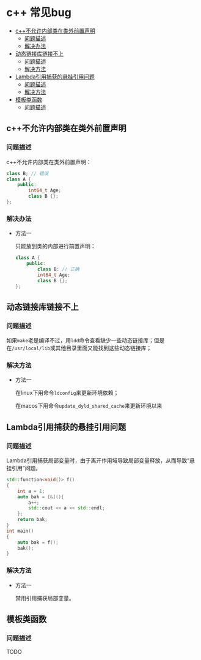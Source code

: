 # c++ 常见bug

<!-- vim-markdown-toc GFM -->

* [c++不允许内部类在类外前置声明](#c不允许内部类在类外前置声明)
    - [问题描述](#问题描述)
    - [解决办法](#解决办法)
* [动态链接库链接不上](#动态链接库链接不上)
    - [问题描述](#问题描述-1)
    - [解决方法](#解决方法)
* [Lambda引用捕获的悬挂引用问题](#lambda引用捕获的悬挂引用问题)
    - [问题描述](#问题描述-2)
    - [解决方法](#解决方法-1)
* [模板类函数](#模板类函数)
    - [问题描述](#问题描述-3)

<!-- vim-markdown-toc -->


## c++不允许内部类在类外前置声明

### 问题描述

c++不允许内部类在类外前置声明：

```c++
class B; // 错误
class A {
    public:
        int64_t Age;
        class B {};
};
```

### 解决办法

- 方法一

  只能放到类的内部进行前置声明：

  ```c++
  class A {
      public:
          class B: // 正确
          int64_t Age;
          class B {};
  };
  ```

  

## 动态链接库链接不上

### 问题描述

如果`make`老是编译不过，用`ldd`命令查看缺少一些动态链接库；但是在`/usr/local/lib`或其他目录里面又能找到这些动态链接库；

### 解决方法

- 方法一

  在linux下用命令`ldconfig`来更新环境依赖；
  
  在macos下用命令`update_dyld_shared_cache`来更新环境以来



## Lambda引用捕获的悬挂引用问题

### 问题描述

Lambda引用捕获局部变量时，由于离开作用域导致局部变量释放，从而导致“悬挂引用”问题。

```c++
std::function<void()> f()
{
    int a = 1;
    auto bak = [&](){
        a++;
        std::cout << a << std::endl;
    };
    return bak;
}
int main()
{
    auto bak = f();
    bak();
}
```

### 解决方法

- 方法一

  禁用引用捕获局部变量。

  
  
## 模板类函数

### 问题描述

TODO
